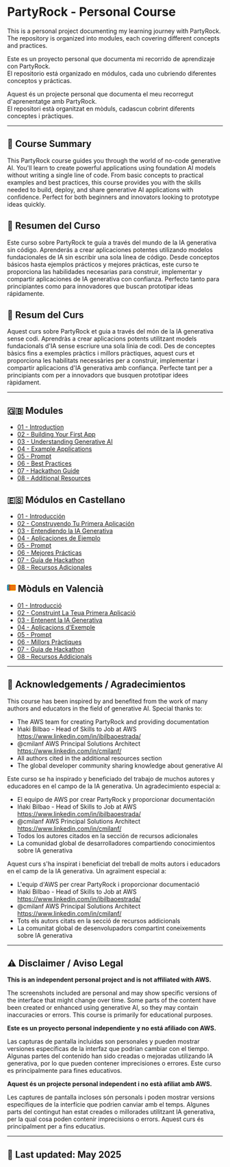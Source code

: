 # PartyRock - Personal Course

This is a personal project documenting my learning journey with PartyRock.  
The repository is organized into modules, each covering different concepts and practices.

Este es un proyecto personal que documenta mi recorrido de aprendizaje con PartyRock.  
El repositorio está organizado en módulos, cada uno cubriendo diferentes conceptos y prácticas.

Aquest és un projecte personal que documenta el meu recorregut d'aprenentatge amb PartyRock.  
El repositori està organitzat en mòduls, cadascun cobrint diferents conceptes i pràctiques.


---

## 📝 Course Summary

This PartyRock course guides you through the world of no-code generative AI. You'll learn to create powerful applications using foundation AI models without writing a single line of code. From basic concepts to practical examples and best practices, this course provides you with the skills needed to build, deploy, and share generative AI applications with confidence. Perfect for both beginners and innovators looking to prototype ideas quickly.

## 📝 Resumen del Curso

Este curso sobre PartyRock te guía a través del mundo de la IA generativa sin código. Aprenderás a crear aplicaciones potentes utilizando modelos fundacionales de IA sin escribir una sola línea de código. Desde conceptos básicos hasta ejemplos prácticos y mejores prácticas, este curso te proporciona las habilidades necesarias para construir, implementar y compartir aplicaciones de IA generativa con confianza. Perfecto tanto para principiantes como para innovadores que buscan prototipar ideas rápidamente.

## 📝 Resum del Curs

Aquest curs sobre PartyRock et guia a través del món de la IA generativa sense codi. Aprendràs a crear aplicacions potents utilitzant models fundacionals d'IA sense escriure una sola línia de codi. Des de conceptes bàsics fins a exemples pràctics i millors pràctiques, aquest curs et proporciona les habilitats necessàries per a construir, implementar i compartir aplicacions d'IA generativa amb confiança. Perfecte tant per a principiants com per a innovadors que busquen prototipar idees ràpidament.

---

## 🇬🇧  Modules

- [01 - Introduction](./EN/01-Introduction/README.md)
- [02 - Building Your First App](./EN/02-FirstApp/README.md)
- [03 - Understanding Generative AI](./EN/03-GenerativeAI/README.md)
- [04 - Example Applications](./EN/04-ExampleApplications/README.md)
- [05 - Prompt](./EN/05-Prompt/README.md)
- [06 - Best Practices](./EN/06-BestPractices/README.md)
- [07 - Hackathon Guide](./EN/07-Hackathon/README.md)
- [08 - Additional Resources](./EN/08-Resources/README.md)

## 🇪🇸  Módulos en Castellano

- [01 - Introducción](./ES/01-Introduccion/README.md)
- [02 - Construyendo Tu Primera Aplicación](./ES/02-PrimeraAplicacion/README.md)
- [03 - Entendiendo la IA Generativa](./ES/03-IAGenerativa/README.md)
- [04 - Aplicaciones de Ejemplo](./ES/04-AplicacionesEjemplo/README.md)
- [05 - Prompt](./ES/05-Prompt/README.md)
- [06 - Mejores Prácticas](./ES/06-MejoresPracticas/README.md)
- [07 - Guía de Hackathon](./ES/07-Hackathon/README.md)
- [08 - Recursos Adicionales](./ES/08-Recursos/README.md)

## <img src="./VAL/images/val_icon.png" width="20" alt="Valencian flag"> Mòduls en Valencià

- [01 - Introducció](./VAL/01-Introducció/README.md)
- [02 - Construint La Teua Primera Aplicació](./VAL/02-Aplicació/README.md)
- [03 - Entenent la IA Generativa](./VAL/03-IAGenerativa/README.md)
- [04 - Aplicacions d'Exemple](./VAL/04-AplicacionesEjemplo/README.md)
- [05 - Prompt](./VAL/05-Prompt/README.md)
- [06 - Millors Pràctiques](./VAL/06-MillorsPractiques/README.md)
- [07 - Guia de Hackathon](./VAL/07-Hackathon/README.md)
- [08 - Recursos Addicionals](./VAL/08-Recursos/README.md)

---


## 🙏 Acknowledgements / Agradecimientos


This course has been inspired by and benefited from the work of many authors and educators in the field of generative AI. Special thanks to:

- The AWS team for creating PartyRock and providing documentation
- Iñaki Bilbao - Head of Skills to Job at AWS https://www.linkedin.com/in/ibilbaoestrada/
- @cmilanf AWS Principal Solutions Architect https://www.linkedin.com/in/cmilanf/
- All authors cited in the additional resources section
- The global developer community sharing knowledge about generative AI

Este curso se ha inspirado y beneficiado del trabajo de muchos autores y educadores en el campo de la IA generativa. Un agradecimiento especial a:

- El equipo de AWS por crear PartyRock y proporcionar documentación
- Iñaki Bilbao - Head of Skills to Job at AWS https://www.linkedin.com/in/ibilbaoestrada/
- @cmilanf AWS Principal Solutions Architect https://www.linkedin.com/in/cmilanf/
- Todos los autores citados en la sección de recursos adicionales
- La comunidad global de desarrolladores compartiendo conocimientos sobre IA generativa

Aquest curs s'ha inspirat i beneficiat del treball de molts autors i educadors en el camp de la IA generativa. Un agraïment especial a:

- L'equip d'AWS per crear PartyRock i proporcionar documentació
- Iñaki Bilbao - Head of Skills to Job at AWS https://www.linkedin.com/in/ibilbaoestrada/
- @cmilanf AWS Principal Solutions Architect https://www.linkedin.com/in/cmilanf/
- Tots els autors citats en la secció de recursos addicionals
- La comunitat global de desenvolupadors compartint coneixements sobre IA generativa
---

## ⚠️ Disclaimer / Aviso Legal

**This is an independent personal project and is not affiliated with AWS.**

The screenshots included are personal and may show specific versions of the interface that might change over time. Some parts of the content have been created or enhanced using generative AI, so they may contain inaccuracies or errors. This course is primarily for educational purposes.

**Este es un proyecto personal independiente y no está afiliado con AWS.**

Las capturas de pantalla incluidas son personales y pueden mostrar versiones específicas de la interfaz que podrían cambiar con el tiempo. Algunas partes del contenido han sido creadas o mejoradas utilizando IA generativa, por lo que pueden contener imprecisiones o errores. Este curso es principalmente para fines educativos.

**Aquest és un projecte personal independent i no està afiliat amb AWS.**

Les captures de pantalla incloses són personals i poden mostrar versions específiques de la interfície que podrien canviar amb el temps. Algunes parts del contingut han estat creades o millorades utilitzant IA generativa, per la qual cosa poden contenir imprecisions o errors. Aquest curs és principalment per a fins educatius.

---

## 📅 Last updated: May 2025
